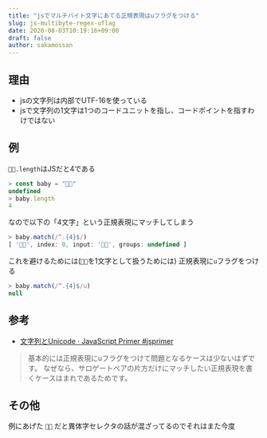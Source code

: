 ```yaml
---
title: "jsでマルチバイト文字にあてる正規表現はuフラグをつける"
slug: js-multibyte-regex-uflag
date: 2020-08-03T10:19:16+09:00
draft: false
author: sakamossan
---
```


## 理由

- jsの文字列は内部でUTF-16を使っている
- jsで文字列の1文字は1つのコードユニットを指し、コードポイントを指すわけではない

## 例

`👶🏼.length`はJSだと4である

```js
> const baby = "👶🏼"
undefined
> baby.length
4
```

なので以下の「4文字」という正規表現にマッチしてしまう

```js
> baby.match(/^.{4}$/)
[ '👶🏼', index: 0, input: '👶🏼', groups: undefined ]
```

これを避けるためには(`👶🏼`を1文字として扱うためには)
正規表現に`u`フラグをつける

```js
> baby.match(/^.{4}$/u)
null
```

## 参考

- [文字列とUnicode · JavaScript Primer #jsprimer](https://jsprimer.net/basic/string-unicode/)

> 基本的には正規表現にuフラグをつけて問題となるケースは少ないはずです。 なぜなら、サロゲートペアの片方だけにマッチしたい正規表現を書くケースはまれであるためです。


## その他

例にあげた `👶🏼` だと異体字セレクタの話が混ざってるのでそれはまた今度
